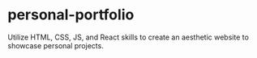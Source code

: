# personal-portfolio

Utilize HTML, CSS, JS, and React skills to create an aesthetic website to showcase personal
projects.